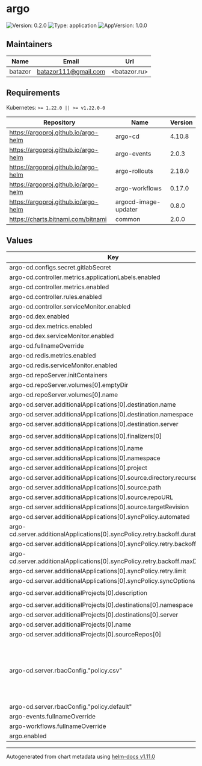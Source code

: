# argo

![Version: 0.2.0](https://img.shields.io/badge/Version-0.2.0-informational?style=flat-square) ![Type: application](https://img.shields.io/badge/Type-application-informational?style=flat-square) ![AppVersion: 1.0.0](https://img.shields.io/badge/AppVersion-1.0.0-informational?style=flat-square)

## Maintainers

| Name | Email | Url |
| ---- | ------ | --- |
| batazor | <batazor111@gmail.com> | <batazor.ru> |

## Requirements

Kubernetes: `>= 1.22.0 || >= v1.22.0-0`

| Repository | Name | Version |
|------------|------|---------|
| https://argoproj.github.io/argo-helm | argo-cd | 4.10.8 |
| https://argoproj.github.io/argo-helm | argo-events | 2.0.3 |
| https://argoproj.github.io/argo-helm | argo-rollouts | 2.18.0 |
| https://argoproj.github.io/argo-helm | argo-workflows | 0.17.0 |
| https://argoproj.github.io/argo-helm | argocd-image-updater | 0.8.0 |
| https://charts.bitnami.com/bitnami | common | 2.0.0 |

## Values

| Key | Type | Default | Description |
|-----|------|---------|-------------|
| argo-cd.configs.secret.gitlabSecret | string | `"secret-gitlab"` |  |
| argo-cd.controller.metrics.applicationLabels.enabled | bool | `true` |  |
| argo-cd.controller.metrics.enabled | bool | `true` |  |
| argo-cd.controller.rules.enabled | bool | `true` |  |
| argo-cd.controller.serviceMonitor.enabled | bool | `true` |  |
| argo-cd.dex.enabled | bool | `true` |  |
| argo-cd.dex.metrics.enabled | bool | `true` |  |
| argo-cd.dex.serviceMonitor.enabled | bool | `true` |  |
| argo-cd.fullnameOverride | string | `"argocd"` |  |
| argo-cd.redis.metrics.enabled | bool | `true` |  |
| argo-cd.redis.serviceMonitor.enabled | bool | `true` |  |
| argo-cd.repoServer.initContainers | list | `[]` |  |
| argo-cd.repoServer.volumes[0].emptyDir | object | `{}` |  |
| argo-cd.repoServer.volumes[0].name | string | `"custom-tools"` |  |
| argo-cd.server.additionalApplications[0].destination.name | string | `"in-cluster"` |  |
| argo-cd.server.additionalApplications[0].destination.namespace | string | `"shortlink"` |  |
| argo-cd.server.additionalApplications[0].destination.server | string | `""` |  |
| argo-cd.server.additionalApplications[0].finalizers[0] | string | `"resources-finalizer.argocd.argoproj.io"` |  |
| argo-cd.server.additionalApplications[0].name | string | `"shortlink"` |  |
| argo-cd.server.additionalApplications[0].namespace | string | `"shortlink"` |  |
| argo-cd.server.additionalApplications[0].project | string | `"shortlink"` |  |
| argo-cd.server.additionalApplications[0].source.directory.recurse | bool | `true` |  |
| argo-cd.server.additionalApplications[0].source.path | string | `"argocd"` |  |
| argo-cd.server.additionalApplications[0].source.repoURL | string | `"git@github.com:batazor/shortlink.git"` |  |
| argo-cd.server.additionalApplications[0].source.targetRevision | string | `"HEAD"` |  |
| argo-cd.server.additionalApplications[0].syncPolicy.automated | string | `nil` |  |
| argo-cd.server.additionalApplications[0].syncPolicy.retry.backoff.duration | string | `"5s"` |  |
| argo-cd.server.additionalApplications[0].syncPolicy.retry.backoff.factor | int | `2` |  |
| argo-cd.server.additionalApplications[0].syncPolicy.retry.backoff.maxDuration | string | `"5m0s"` |  |
| argo-cd.server.additionalApplications[0].syncPolicy.retry.limit | int | `2` |  |
| argo-cd.server.additionalApplications[0].syncPolicy.syncOptions[0] | string | `"CreateNamespace=true"` |  |
| argo-cd.server.additionalProjects[0].description | string | `"Shortlink service (Microservice example)"` |  |
| argo-cd.server.additionalProjects[0].destinations[0].namespace | string | `"*"` |  |
| argo-cd.server.additionalProjects[0].destinations[0].server | string | `"*"` |  |
| argo-cd.server.additionalProjects[0].name | string | `"shortlink"` |  |
| argo-cd.server.additionalProjects[0].sourceRepos[0] | string | `"*"` |  |
| argo-cd.server.rbacConfig."policy.csv" | string | `"p, role:org-admin, applications, *, */*, allow\np, role:org-admin, clusters, get, *, allow\np, role:org-admin, repositories, get, *, allow\np, role:org-admin, repositories, create, *, allow\np, role:org-admin, repositories, update, *, allow\np, role:org-admin, repositories, delete, *, allow\ng, devops, role:admin\ng, gitlab, role:org-admin\n"` |  |
| argo-cd.server.rbacConfig."policy.default" | string | `"role:readonly"` |  |
| argo-events.fullnameOverride | string | `"argo-events"` |  |
| argo-workflows.fullnameOverride | string | `"argo-workflows"` |  |
| argo.enabled | bool | `true` |  |

----------------------------------------------
Autogenerated from chart metadata using [helm-docs v1.11.0](https://github.com/norwoodj/helm-docs/releases/v1.11.0)
